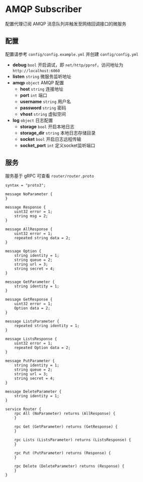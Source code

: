 # AMQP Subscriber

配置代理订阅 AMQP 消息队列并触发至网络回调接口的微服务

## 配置

配置请参考 `config/config.example.yml` 并创建 `config/config.yml`

- **debug** `bool` 开启调试，即 `net/http/pprof`，访问地址为 `http://localhost:6060` 
- **listen** `string` 微服务监听地址
- **amqp** `object` AMQP 配置
    - **host** `string` 连接地址
    - **port** `int` 端口
    - **username** `string` 用户名
    - **password** `string` 密码
    - **vhost** `string` 虚拟空间
- **log** `object` 日志配置
    - **storage** `bool` 开启本地日志
    - **storage_dir** `string` 本地日志存储目录
    - **socket** `bool` 开启日志远程传输
    - **socket_port** `int` 定义socket监听端口
    
## 服务

服务基于 gRPC 可查看 `router/router.proto`

```
syntax = "proto3";

message NoParameter {
}

message Response {
    uint32 error = 1;
    string msg = 2;
}

message AllResponse {
    uint32 error = 1;
    repeated string data = 2;
}

message Option {
    string identity = 1;
    string queue = 2;
    string url = 3;
    string secret = 4;
}

message GetParameter {
    string identity = 1;
}

message GetResponse {
    uint32 error = 1;
    Option data = 2;
}

message ListsParameter {
    repeated string identity = 1;
}

message ListsResponse {
    uint32 error = 1;
    repeated Option data = 2;
}

message PutParameter {
    string identity = 1;
    string queue = 2;
    string url = 3;
    string secret = 4;
}

message DeleteParameter {
    string identity = 1;
}

service Router {
    rpc All (NoParameter) returns (AllResponse) {
    }

    rpc Get (GetParameter) returns (GetResponse) {
    }

    rpc Lists (ListsParameter) returns (ListsResponse) {
    }

    rpc Put (PutParameter) returns (Response) {
    }

    rpc Delete (DeleteParameter) returns (Response) {
    }
}
```